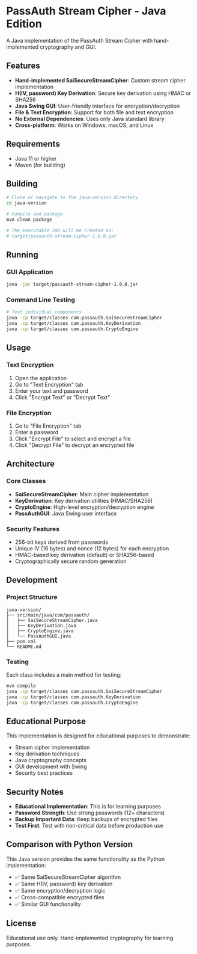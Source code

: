 # PassAuth Stream Cipher - Java Edition

A Java implementation of the PassAuth Stream Cipher with hand-implemented cryptography and GUI.

## Features

- **Hand-implemented SaiSecureStreamCipher**: Custom stream cipher implementation
- **H(IV, password) Key Derivation**: Secure key derivation using HMAC or SHA256
- **Java Swing GUI**: User-friendly interface for encryption/decryption
- **File & Text Encryption**: Support for both file and text encryption
- **No External Dependencies**: Uses only Java standard library
- **Cross-platform**: Works on Windows, macOS, and Linux

## Requirements

- Java 11 or higher
- Maven (for building)

## Building

```bash
# Clone or navigate to the java-version directory
cd java-version

# Compile and package
mvn clean package

# The executable JAR will be created as:
# target/passauth-stream-cipher-1.0.0.jar
```

## Running

### GUI Application

```bash
java -jar target/passauth-stream-cipher-1.0.0.jar
```

### Command Line Testing

```bash
# Test individual components
java -cp target/classes com.passauth.SaiSecureStreamCipher
java -cp target/classes com.passauth.KeyDerivation
java -cp target/classes com.passauth.CryptoEngine
```

## Usage

### Text Encryption

1. Open the application
2. Go to "Text Encryption" tab
3. Enter your text and password
4. Click "Encrypt Text" or "Decrypt Text"

### File Encryption

1. Go to "File Encryption" tab
2. Enter a password
3. Click "Encrypt File" to select and encrypt a file
4. Click "Decrypt File" to decrypt an encrypted file

## Architecture

### Core Classes

- **SaiSecureStreamCipher**: Main cipher implementation
- **KeyDerivation**: Key derivation utilities (HMAC/SHA256)
- **CryptoEngine**: High-level encryption/decryption engine
- **PassAuthGUI**: Java Swing user interface

### Security Features

- 256-bit keys derived from passwords
- Unique IV (16 bytes) and nonce (12 bytes) for each encryption
- HMAC-based key derivation (default) or SHA256-based
- Cryptographically secure random generation

## Development

### Project Structure

```
java-version/
├── src/main/java/com/passauth/
│   ├── SaiSecureStreamCipher.java
│   ├── KeyDerivation.java
│   ├── CryptoEngine.java
│   └── PassAuthGUI.java
├── pom.xml
└── README.md
```

### Testing

Each class includes a main method for testing:

```bash
mvn compile
java -cp target/classes com.passauth.SaiSecureStreamCipher
java -cp target/classes com.passauth.KeyDerivation
java -cp target/classes com.passauth.CryptoEngine
```

## Educational Purpose

This implementation is designed for educational purposes to demonstrate:

- Stream cipher implementation
- Key derivation techniques
- Java cryptography concepts
- GUI development with Swing
- Security best practices

## Security Notes

- **Educational Implementation**: This is for learning purposes
- **Password Strength**: Use strong passwords (12+ characters)
- **Backup Important Data**: Keep backups of encrypted files
- **Test First**: Test with non-critical data before production use

## Comparison with Python Version

This Java version provides the same functionality as the Python implementation:

- ✅ Same SaiSecureStreamCipher algorithm
- ✅ Same H(IV, password) key derivation
- ✅ Same encryption/decryption logic
- ✅ Cross-compatible encrypted files
- ✅ Similar GUI functionality

## License

Educational use only. Hand-implemented cryptography for learning purposes.
